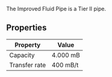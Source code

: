 The Improved Fluid Pipe is a Tier II pipe.

## Properties
|Property|Value|
|--------|-----|
|Capacity|4.000 mB|
|Transfer rate|400 mB/t|